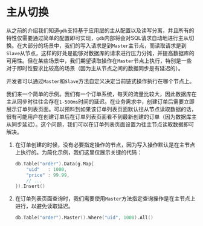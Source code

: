 # 主从切换

从之前的介绍我们知道`gdb`支持基于应用层的主从配置以及读写分离，并且所有的特性仅需要通过简单的配置即可实现，`gdb`内部将会对SQL请求自动地进行主从切换。在大部分的场景中，我们的写入请求是到`Master`主节点，而读取请求是到`Slave`从节点，这样的好处是能够对数据库的请求进行压力分摊，并提高数据库的可用性。但在某些场景中，我们期望读取操作在`Master`节点上执行，特别是一些对于即时性要求比较高的场景（因为主从节点之间的数据同步是有延迟的）。

开发者可以通过`Master`和`Slave`方法自定义决定当前链式操作执行在哪个节点上。

我们来一个简单的示例。我们有一个订单系统，每天的流量比较大，因此数据库在主从同步时往往会存在`1-500ms`时间的延迟。在业务需求中，创建订单后需要立即展示订单列表页面。可以预料到如果该订单列表页面默认往从节点读取数据的话，很有可能用户在创建订单后在订单列表页面看不到最新创建的订单（因为数据库主从同步延迟）。这个问题，我们可以在订单列表页面设置为往主节点读取数据即可解决。

1. 在订单创建的时候，没有必要指定操作的节点，因为写入操作默认是在主节点上执行的。为简化示例，我们这里仅展示关键的代码：
    ```go
    db.Table("order").Data(g.Map{
        "uid"   : 1000,
        "price" : 99.99,
        // ...
    }).Insert()
    ```
1. 在订单列表页面查询时，我们需要使用`Master`方法指定查询操作是在主节点上进行，以避免读取延迟。
    ```go
    db.Table("order").Master().Where("uid", 1000).All()
    ```

















